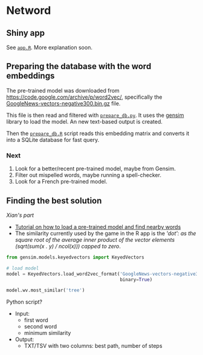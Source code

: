 # Netword 

## Shiny app

See [`app.R`](app.R).
More explanation soon.

## Preparing the database with the word embeddings

The pre-trained model was downloaded from https://code.google.com/archive/p/word2vec/, specifically the [ GoogleNews-vectors-negative300.bin.gz](https://drive.google.com/file/d/0B7XkCwpI5KDYNlNUTTlSS21pQmM/edit?usp=sharing) file.

This file is then read and filtered with [`prepare_db.py`](prepare_db.py). 
It uses the [gensim](https://pypi.org/project/gensim/) library to load the model.
An new text-based output is created.

Then the [`prepare_db.R`](prepare_db.R) script reads this embedding matrix and converts it into a SQLite database for fast query.

### Next

1. Look for a better/recent pre-trained model, maybe from Gensim.
2. Filter out mispelled words, maybe running a spell-checker.
3. Look for a French pre-trained model.

## Finding the best solution

*Xian's part*

- [Tutorial on how to load a pre-trained model and find nearby words](https://radimrehurek.com/gensim/auto_examples/howtos/run_downloader_api.html#sphx-glr-auto-examples-howtos-run-downloader-api-py)
- The similarity currently used by the game in the R app is the *'dot': as the square root of the average inner product of the vector elements (sqrt(sum(x . y) / ncol(x))) capped to zero*.

```py
from gensim.models.keyedvectors import KeyedVectors

# load model
model = KeyedVectors.load_word2vec_format('GoogleNews-vectors-negative300.bin',
                                          binary=True)

model.wv.most_similar('tree')
```

Python script?

- Input:
    - first word
    - second word
    - minimum similarity
- Output:
    - TXT/TSV with two columns: best path, number of steps
